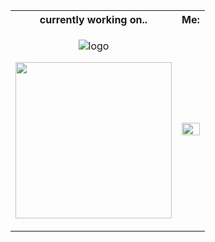 <table>
 <tr>
    <th>currently working on..</th>
    <th>Me:</th>
 </tr>
 <tr>
       <td>
           <p align="center">
  <img src="https://github.com/ji-soft/kubyplexer/blob/main/images/kubyplexer_small2.jpg?raw=true" alt="logo" />
</p>
         <p align="center">
  <img src="https://github.com/ji-soft/ji_ui/blob/master/images/ji_ui_mascot_3.png?raw=true" width="250"  />
</p>
    </td>
    <td>
      <p align="center">
        <img src="https://github.com/ji-soft/ji-soft/blob/main/result1709804787-ezgif.com-speed(1).gif?raw=true" width="100%" />
      </p>
    </td>

 </tr>
</table>
